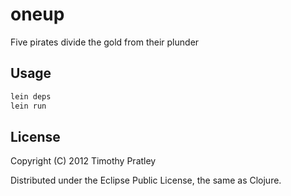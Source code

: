 # oneup

Five pirates divide the gold from their plunder

## Usage

```bash
lein deps
lein run
```

## License

Copyright (C) 2012 Timothy Pratley

Distributed under the Eclipse Public License, the same as Clojure.

